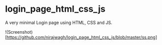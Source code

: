 # login_page_html_css_js
A very minimal Login page using HTML, CSS and JS.

!(Screenshot)[https://github.com/nirajwagh/login_page_html_css_js/blob/master/ss.png]
